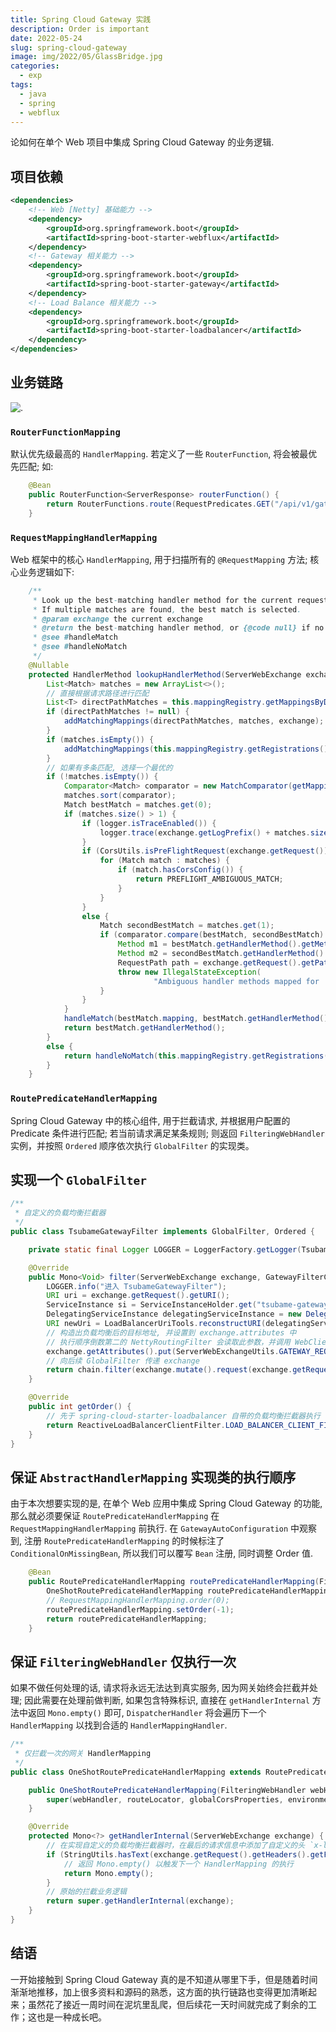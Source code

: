 ```yaml
---
title: Spring Cloud Gateway 实践
description: Order is important
date: 2022-05-24
slug: spring-cloud-gateway
image: img/2022/05/GlassBridge.jpg
categories:
  - exp
tags:
  - java
  - spring
  - webflux
---
```


论如何在单个 Web 项目中集成 Spring Cloud Gateway 的业务逻辑.

## 项目依赖

```xml
<dependencies>
    <!-- Web [Netty] 基础能力 -->
    <dependency>
        <groupId>org.springframework.boot</groupId>
        <artifactId>spring-boot-starter-webflux</artifactId>
    </dependency>
    <!-- Gateway 相关能力 -->
    <dependency>
        <groupId>org.springframework.boot</groupId>
        <artifactId>spring-boot-starter-gateway</artifactId>
    </dependency>
    <!-- Load Balance 相关能力 -->
    <dependency>
        <groupId>org.springframework.boot</groupId>
        <artifactId>spring-boot-starter-loadbalancer</artifactId>
    </dependency>
</dependencies>
```

## 业务链路

![.](img/2022/05/gateway-flow-chart.svg)

### `RouterFunctionMapping`

默认优先级最高的 `HandlerMapping`. 若定义了一些 `RouterFunction`, 将会被最优先匹配; 如:

```java
    @Bean
    public RouterFunction<ServerResponse> routerFunction() {
        return RouterFunctions.route(RequestPredicates.GET("/api/v1/gateway"), r -> ServerResponse.ok().bodyValue("ok"));
    }
```

### `RequestMappingHandlerMapping`

Web 框架中的核心 `HandlerMapping`, 用于扫描所有的 `@RequestMapping` 方法; 核心业务逻辑如下:

```java
    /**
     * Look up the best-matching handler method for the current request.
     * If multiple matches are found, the best match is selected.
     * @param exchange the current exchange
     * @return the best-matching handler method, or {@code null} if no match
     * @see #handleMatch
     * @see #handleNoMatch
     */
    @Nullable
    protected HandlerMethod lookupHandlerMethod(ServerWebExchange exchange) throws Exception {
        List<Match> matches = new ArrayList<>();
        // 直接根据请求路径进行匹配
        List<T> directPathMatches = this.mappingRegistry.getMappingsByDirectPath(exchange);
        if (directPathMatches != null) {
            addMatchingMappings(directPathMatches, matches, exchange);
        }
        if (matches.isEmpty()) {
            addMatchingMappings(this.mappingRegistry.getRegistrations().keySet(), matches, exchange);
        }
        // 如果有多条匹配, 选择一个最优的
        if (!matches.isEmpty()) {
            Comparator<Match> comparator = new MatchComparator(getMappingComparator(exchange));
            matches.sort(comparator);
            Match bestMatch = matches.get(0);
            if (matches.size() > 1) {
                if (logger.isTraceEnabled()) {
                    logger.trace(exchange.getLogPrefix() + matches.size() + " matching mappings: " + matches);
                }
                if (CorsUtils.isPreFlightRequest(exchange.getRequest())) {
                    for (Match match : matches) {
                        if (match.hasCorsConfig()) {
                            return PREFLIGHT_AMBIGUOUS_MATCH;
                        }
                    }
                }
                else {
                    Match secondBestMatch = matches.get(1);
                    if (comparator.compare(bestMatch, secondBestMatch) == 0) {
                        Method m1 = bestMatch.getHandlerMethod().getMethod();
                        Method m2 = secondBestMatch.getHandlerMethod().getMethod();
                        RequestPath path = exchange.getRequest().getPath();
                        throw new IllegalStateException(
                                "Ambiguous handler methods mapped for '" + path + "': {" + m1 + ", " + m2 + "}");
                    }
                }
            }
            handleMatch(bestMatch.mapping, bestMatch.getHandlerMethod(), exchange);
            return bestMatch.getHandlerMethod();
        }
        else {
            return handleNoMatch(this.mappingRegistry.getRegistrations().keySet(), exchange);
        }
    }
```

### `RoutePredicateHandlerMapping`

Spring Cloud Gateway 中的核心组件, 用于拦截请求, 并根据用户配置的 Predicate 条件进行匹配; 若当前请求满足某条规则; 则返回 `FilteringWebHandler` 实例，并按照 `Ordered` 顺序依次执行 `GlobalFilter` 的实现类。

## 实现一个 `GlobalFilter`

```java
/**
 * 自定义的负载均衡拦截器
 */
public class TsubameGatewayFilter implements GlobalFilter, Ordered {

    private static final Logger LOGGER = LoggerFactory.getLogger(TsubameGatewayFilter.class);

    @Override
    public Mono<Void> filter(ServerWebExchange exchange, GatewayFilterChain chain) {
        LOGGER.info("进入 TsubameGatewayFilter");
        URI uri = exchange.getRequest().getURI();
        ServiceInstance si = ServiceInstanceHolder.get("tsubame-gateway");
        DelegatingServiceInstance delegatingServiceInstance = new DelegatingServiceInstance(si, "http");
        URI newUri = LoadBalancerUriTools.reconstructURI(delegatingServiceInstance, uri);
        // 构造出负载均衡后的目标地址, 并设置到 exchange.attributes 中
        // 执行顺序倒数第二的 NettyRoutingFilter 会读取此参数，并调用 WebClient 请求相应的地址
        exchange.getAttributes().put(ServerWebExchangeUtils.GATEWAY_REQUEST_URL_ATTR, newUri);
        // 向后续 GlobalFilter 传递 exchange
        return chain.filter(exchange.mutate().request(exchange.getRequest().mutate().header("x-load-balanced", "true").build()).build());
    }

    @Override
    public int getOrder() {
        // 先于 spring-cloud-starter-loadbalancer 自带的负载均衡拦截器执行
        return ReactiveLoadBalancerClientFilter.LOAD_BALANCER_CLIENT_FILTER_ORDER - 1;
    }
}
```

## 保证 `AbstractHandlerMapping` 实现类的执行顺序

由于本次想要实现的是, 在单个 Web 应用中集成 Spring Cloud Gateway 的功能, 那么就必须要保证 `RoutePredicateHandlerMapping` 在 `RequestMappingHandlerMapping` 前执行. 在 `GatewayAutoConfiguration` 中观察到, 注册 `RoutePredicateHandlerMapping` 的时候标注了 `ConditionalOnMissingBean`, 所以我们可以覆写 `Bean` 注册, 同时调整 Order 值.

```java
    @Bean
    public RoutePredicateHandlerMapping routePredicateHandlerMapping(FilteringWebHandler webHandler, RouteLocator routeLocator, GlobalCorsProperties globalCorsProperties, Environment environment) {
        OneShotRoutePredicateHandlerMapping routePredicateHandlerMapping = new OneShotRoutePredicateHandlerMapping(webHandler, routeLocator, globalCorsProperties, environment);
        // RequestMappingHandlerMapping.order(0);
        routePredicateHandlerMapping.setOrder(-1);
        return routePredicateHandlerMapping;
    }
```

## 保证 `FilteringWebHandler` 仅执行一次

如果不做任何处理的话, 请求将永远无法达到真实服务, 因为网关始终会拦截并处理; 因此需要在处理前做判断, 如果包含特殊标识, 直接在 `getHandlerInternal` 方法中返回 `Mono.empty()` 即可, `DispatcherHandler` 将会遍历下一个 `HandlerMapping` 以找到合适的 `HandlerMappingHandler`.

```java
/**
 * 仅拦截一次的网关 HandlerMapping
 */
public class OneShotRoutePredicateHandlerMapping extends RoutePredicateHandlerMapping {

    public OneShotRoutePredicateHandlerMapping(FilteringWebHandler webHandler, RouteLocator routeLocator, GlobalCorsProperties globalCorsProperties, Environment environment) {
        super(webHandler, routeLocator, globalCorsProperties, environment);
    }

    @Override
    protected Mono<?> getHandlerInternal(ServerWebExchange exchange) {
        // 在实现自定义的负载均衡拦截器时，在最后的请求信息中添加了自定义的头 `x-load-balanced`
        if (StringUtils.hasText(exchange.getRequest().getHeaders().getFirst("x-load-balanced"))) {
            // 返回 Mono.empty() 以触发下一个 HandlerMapping 的执行
            return Mono.empty();
        }
        // 原始的拦截业务逻辑
        return super.getHandlerInternal(exchange);
    }
}
```

## 结语

一开始接触到 Spring Cloud Gateway 真的是不知道从哪里下手，但是随着时间渐渐地推移，加上很多资料和源码的熟悉，这方面的执行链路也变得更加清晰起来；虽然花了接近一周时间在泥坑里乱爬，但后续花一天时间就完成了剩余的工作；这也是一种成长吧。
